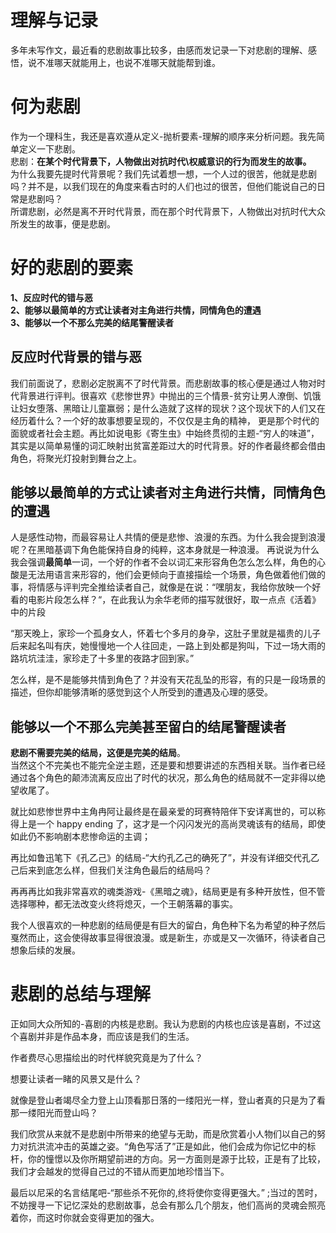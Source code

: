 # 理解与记录
多年未写作文，最近看的悲剧故事比较多，由感而发记录一下对悲剧的理解、感悟，说不准哪天就能用上，也说不准哪天就能帮到谁。

# 何为悲剧
作为一个理科生，我还是喜欢遵从定义-抛析要素-理解的顺序来分析问题。我先简单定义一下悲剧。<br>
悲剧：**在某个时代背景下，人物做出对抗时代\权威意识的行为而发生的故事。** <br>
为什么我要先提时代背景呢？我们先试着想一想，一个人过的很苦，他就是悲剧吗？并不是，以我们现在的角度来看古时的人们也过的很苦，但他们能说自己的日常是悲剧吗？<br>
所谓悲剧，必然是离不开时代背景，而在那个时代背景下，人物做出对抗时代大众所发生的故事，便是悲剧。


# 好的悲剧的要素

**1、反应时代的错与恶**<br>
**2、能够以最简单的方式让读者对主角进行共情，同情角色的遭遇**<br>
**3、能够以一个不那么完美的结尾警醒读者**

## 反应时代背景的错与恶

我们前面说了，悲剧必定脱离不了时代背景。而悲剧故事的核心便是通过人物对时代背景进行评判。很喜欢《悲惨世界》中抛出的三个情景-贫穷让男人潦倒、饥饿让妇女堕落、黑暗让儿童赢弱；是什么造就了这样的现状？这个现状下的人们又在经历着什么？一个好的故事想要呈现的，不仅仅是主角的精神，
更是那个时代的面貌或者社会主题。再比如说电影《寄生虫》中始终贯彻的主题-“穷人的味道”，其实是以简单易懂的词汇映射出贫富差距过大的时代背景。好的作者最终都会借由角色，将聚光灯投射到舞台之上。


## 能够以最简单的方式让读者对主角进行共情，同情角色的遭遇

人是感性动物，而最容易让人共情的便是悲惨、浪漫的东西。为什么我会提到浪漫呢？在黑暗基调下角色能保持自身的纯粹，这本身就是一种浪漫。
再说说为什么我会强调**最简单**一词，一个好的作者不会以词汇来形容角色怎么怎么样，角色的心酸是无法用语言来形容的，他们会更倾向于直接描绘一个场景，角色做着他们做的事，将情感与评判完全推给读者自己，就像是在说：“嘿朋友，我给你放映一个好看的电影片段怎么样？“，在此我认为余华老师的描写就很好，取一点点《活着》中的片段<br>

“那天晚上，家珍一个孤身女人，怀着七个多月的身孕，这肚子里就是福贵的儿子后来起名叫有庆，她慢慢地一个人往回走，一路上到处都是狗叫，下过一场大雨的路坑坑洼洼，家珍走了十多里的夜路才回到家。”<br>

怎么样，是不是能够共情到角色了？并没有天花乱坠的形容，有的只是一段场景的描述，但你却能够清晰的感觉到这个人所受到的遭遇及心理的感受。

## 能够以一个不那么完美甚至留白的结尾警醒读者

**悲剧不需要完美的结局，这便是完美的结局**。<br>
当然这个不完美也不能完全逆主题，还是要和想要讲述的东西相关联。当作者已经通过各个角色的颠沛流离反应出了时代的状况，那么角色的结局就不一定非得以绝望收尾了。<br>

就比如悲惨世界中主角冉阿让最终是在最亲爱的珂赛特陪伴下安详离世的，可以称得上是一个 happy ending 了，这才是一个闪闪发光的高尚灵魂该有的结局，即使如此仍不影响剧本悲惨命运的主调；<br>

再比如鲁迅笔下《孔乙己》的结局-“大约孔乙己的确死了”，并没有详细交代孔乙己后来到底怎么样，但我们关注角色最后的结局吗？<br>

再再再比如我非常喜欢的魂类游戏-《黑暗之魂》，结局更是有多种开放性，但不管选择哪种，都无法改变火终将熄灭，一个王朝落幕的事实。<br>

我个人很喜欢的一种悲剧的结局便是有巨大的留白，角色种下名为希望的种子然后戛然而止，这会使得故事显得很浪漫。或是新生，亦或是又一次循环，待读者自己想象后续的发展。



# 悲剧的总结与理解

正如同大众所知的-喜剧的内核是悲剧。我认为悲剧的内核也应该是喜剧，不过这个喜剧并非是作品本身，而应该是我们的生活。<br>

作者费尽心思描绘出的时代样貌究竟是为了什么？<br>

想要让读者一睹的风景又是什么？<br>

就像是登山者竭尽全力登上山顶看那日落的一缕阳光一样，登山者真的只是为了看那一缕阳光而登山吗？<br>

我们欣赏从来就不是悲剧中所带来的绝望与无助，而是欣赏着小人物们以自己的努力对抗洪流冲击的英雄之姿。“角色写活了”正是如此，他们会成为你记忆中的标杆，你的憧憬以及你所期望前进的方向。另一方面则是源于比较，正是有了比较，我们才会越发的觉得自己过的不错从而更加地珍惜当下。<br>

最后以尼采的名言结尾吧-“那些杀不死你的,终将使你变得更强大。” ;当过的苦时，不妨搜寻一下记忆深处的悲剧故事，总会有那么几个朋友，他们高尚的灵魂会照亮着你，而这时你就会变得更加的强大。

